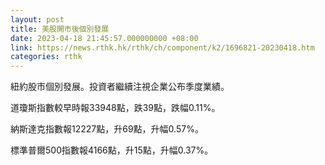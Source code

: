 ```yaml
---
layout: post
title: 美股開市後個別發展
date: 2023-04-18 21:45:57.000000000 +08:00
link: https://news.rthk.hk/rthk/ch/component/k2/1696821-20230418.htm
categories: rthk
---
```


紐約股市個別發展。投資者繼續注視企業公布季度業績。

道瓊斯指數較早時報33948點，跌39點，跌幅0.11%。

納斯達克指數報12227點，升69點，升幅0.57%。

標準普爾500指數報4166點，升15點，升幅0.37%。
